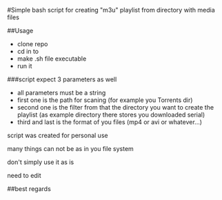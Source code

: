 #Simple bash script for creating "m3u" playlist from directory with media files

##Usage

* clone repo
* cd in to
* make .sh file executable
* run it

###script expect 3 parameters as well

* all parameters must be a string
* first one is the path for scaning (for example you Torrents dir)
* second one is the filter from that the directory you want to create the playlist (as example directory there stores you downloaded serial)
* third and last is the format of you files (mp4 or avi or whatever...)

script was created for personal use

many things can not be as in you file system

don't simply use it as is

need to edit 

##best regards
